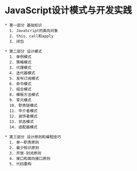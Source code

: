 # JavaScript设计模式与开发实践
    * 第一部分 基础知识
      1. JavaScript的面向对象
      2. this、call和apply
      3. 闭包

    * 第二部分 设计模式
      1. 单例模式
      2. 策略模式
      3. 代理模式
      4. 迭代器模式
      5. 发布订阅模式
      6. 命令模式
      7. 组合模式
      8. 模板方法模式
      9. 享元模式
      10. 职责链模式
      11. 中介者模式
      12. 装饰者模式
      13. 状态模式
      14. 适配器模式

    * 第三部分 设计原则和编程技巧
      1. 单一职责原则
      2. 最少知识原则
      3. 开放-封闭原则
      4. 接口和面向接口原则
      5. 代码重构 